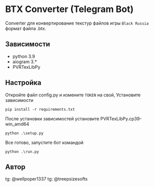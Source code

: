 # BTX Converter (Telegram Bot)

Converter для конвертирование текстур файлов игры `Black Russia` формат файла .btx.
## Зависимости

- python 3.9
- aiogram 3.*
- PVRTexLibPy

## Настройка
Откройте файл config.py и измените `TOKEN` на свой, Установите зависимости

```
pip install -r requirements.txt
```
После установки зависимостей установите PVRTexLibPy.cp39-win_amd64
```
python .\setup.py
```
Все готово, запустите бот командой 
```
python .\run.py
```

## Автор 
tg: @wellpoper1337
tg: @treepsizesofts
